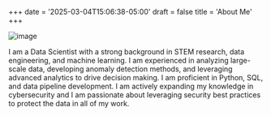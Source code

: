 +++
date = '2025-03-04T15:06:38-05:00'
draft = false
title = 'About Me'
+++


![image](https://github.com/clmangham.png)

I am a Data Scientist with a strong background in STEM research, data engineering, and machine learning. I am experienced in analyzing large-scale data, developing anomaly detection methods, and leveraging advanced analytics to drive decision making. I am proficient in Python, SQL, and data pipeline development. I am actively expanding my knowledge in cybersecurity and I am passionate about leveraging security best practices to protect the data in all of my work.

